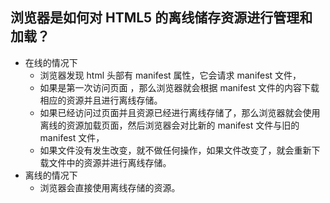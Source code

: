 ## 浏览器是如何对 HTML5 的离线储存资源进行管理和加载？
- 在线的情况下
  - 浏览器发现 html 头部有 manifest 属性，它会请求 manifest 文件，
  - 如果是第一次访问页面 ，那么浏览器就会根据 manifest 文件的内容下载相应的资源并且进行离线存储。
  - 如果已经访问过页面并且资源已经进行离线存储了，那么浏览器就会使用离线的资源加载页面，然后浏览器会对比新的 manifest 文件与旧的 manifest 文件，
  - 如果文件没有发生改变，就不做任何操作，如果文件改变了，就会重新下载文件中的资源并进行离线存储。
- 离线的情况下
  - 浏览器会直接使用离线存储的资源。